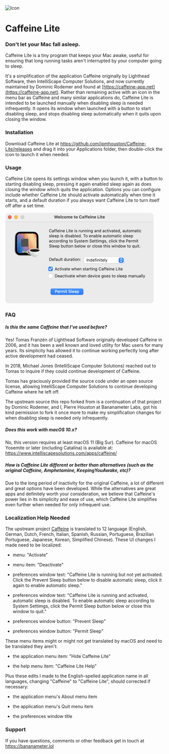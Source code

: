 <img src="https://github.caffeine-app.net/assets/icon.png" alt="Icon" width="239"/>

# Caffeine Lite

### Don't let your Mac fall asleep.

Caffeine Lite is a tiny program that keeps your Mac awake, useful for ensuring that long running tasks aren't interrupted by your computer going to sleep.

It's a simplification of the application Caffeine originally by Lighthead Software, then IntelliScape Computer Solutions, and now currently maintained by Dominic Rodemer and found at [https://caffeine-app.net](https://caffeine-app.net). Rather than remaining active with an icon in the menu bar as Caffeine and many similar applications do, Caffeine Lite is intended to be launched manually when disabling sleep is needed infrequently. It opens its window when launched with a button to start disabling sleep, and stops disabling sleep automatically when it quits upon closing the window.

### Installation

Download Caffeine Lite at https://github.com/jpmhouston/Caffeine-Lite/releases and drag it into your Applications folder, then double-click the icon to launch it when needed.

### Usage

Caffeine Lite opens its settings window when you launch it, with a button to starting disabling sleep, pressing it again enabled sleep again as does closing the window which quits the application. Options you can configure include whether Caffeine Lite should activate automatically when time it starts, and a default duration if you always want Caffeine Lite to turn itself off after a set time.

<img src="https://raw.githubusercontent.com/jpmhouston/Caffeine-Lite/refs/heads/master/assets/preferences.png" alt="Preferences" width="469"/>

### FAQ

##### Is this the same Caffeine that I've used before?

Yes! Tomas Franzén of Lighthead Software originally developed Caffeine in 2006, and it has been a well known and loved utility for Mac users for many years. Its simplicity has allowed it to continue working perfectly long after active development had ceased.

In 2018, Michael Jones (IntelliScape Computer Solutions) reached out to Tomas to inquire if they could continue development of Caffeine.

Tomas has graciously provided the source code under an open source license, allowing IntelliScape Computer Solutions to continue developing Caffeine where he left off.

The upstream source this repo forked from is a continuation of that project by Dominic Rodemer, and I, Pierre Houston at Bananameter Labs, got his kind permission to fork it once more to make my simplification changes for when disabling sleep is needed only infrequently.

##### Does this work with macOS 10.x?

No, this version requires at least macOS 11 (Big Sur). Caffeine for macOS Yosemite or later (including Catalina) is available at: https://www.intelliscapesolutions.com/apps/caffeine/

##### How is Caffeine Lite different or better than alternatives (such as the original Caffeine, Amphetamine, KeepingYouAwake, etc)?

Due to the long period of inactivity for the original Caffeine, a lot of different and great options have been developed. While the alternatives are great apps and definitely worth your consideration, we believe that Caffeine's power lies in its simplicity and ease of use, which Caffeine Lite simplifies even further when needed for only infrequent use.

### Localization Help Needed

The upstream project [Caffeine](https://github.com/domzilla/Caffeine) is translated to 12 language (English, German, Dutch, French, Italian, Spanish, Russian, Portuguese, Brazilian Portuguese, Japanese, Korean, Simplified Chinese). These UI changes I made need to be localized:

- menu: "Activate"

- menu item: "Deactivate"

- preferences window text: "Caffeine Lite is running but not yet activated. Click the Prevent Sleep button below to disable automatic sleep, click it again to enable automatic sleep."

- preferences window text: "Caffeine Lite is running and activated, automatic sleep is disabled. To enable automatic sleep according to System Settimgs, click the Permit Sleep button below or close this window to quit."

- preferences window button: "Prevent Sleep"

- preferences window button: "Permit Sleep"

These menu items might or might not get translated by macOS and need to be translated they aren't:

- the application menu item: "Hide Caffeine Lite"

- the help menu item: "Caffeine Lite Help"

Plus these edits I made to the English-spelled application name in all languages, changing "Caffeine" to "Caffeine Lite", should corrected if necessary:

- the application menu's About menu item

- the application menu's Quit menu item

- the preferences window title

### Support

If you have questions, comments or other feedback get in touch at https://bananameter.lol